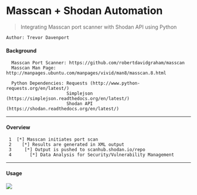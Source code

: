 Masscan + Shodan Automation
===========================
> Integrating Masscan port scanner with Shodan API using Python

```
Author: Trevor Davenport
```

#### Background ####
```
  Masscan Port Scanner: https://github.com/robertdavidgraham/masscan
  Masscan Man Page:     http://manpages.ubuntu.com/manpages/vivid/man8/masscan.8.html
  
  Python Dependencies: Requests (http://www.python-requests.org/en/latest/)
                       Simplejson (https://simplejson.readthedocs.org/en/latest/)
                       Shodan API (https://shodan.readthedocs.org/en/latest/)
```
___

#### Overview ####
```
 1  [*] Masscan initiates port scan
 2    [*] Results are generated in XML output
 3     [*] Output is pushed to scanhub.shodan.io/repo
 4       [*] Data Analysis for Security/Vulnerability Management
```
___

#### Usage ####

![](http://i.imgur.com/ixgwvDW.png)
